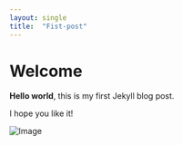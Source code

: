 ```yaml
---
layout: single
title:  "Fist-post"
---
```


# Welcome

**Hello world**, this is my first Jekyll blog post.

I hope you like it!

![Image](D:\Github\gyufx.github.io\images\2024-03-28-first-post\Image.png)

